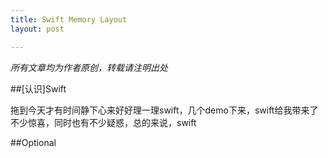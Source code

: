 ```yaml
---
title: Swift Memory Layout
layout: post

---
```


<em>所有文章均为作者原创，转载请注明出处</em>


##[认识]Swift

拖到今天才有时间静下心来好好理一理swift，几个demo下来，swift给我带来了不少惊喜，同时也有不少疑惑，总的来说，swift



##Optional

